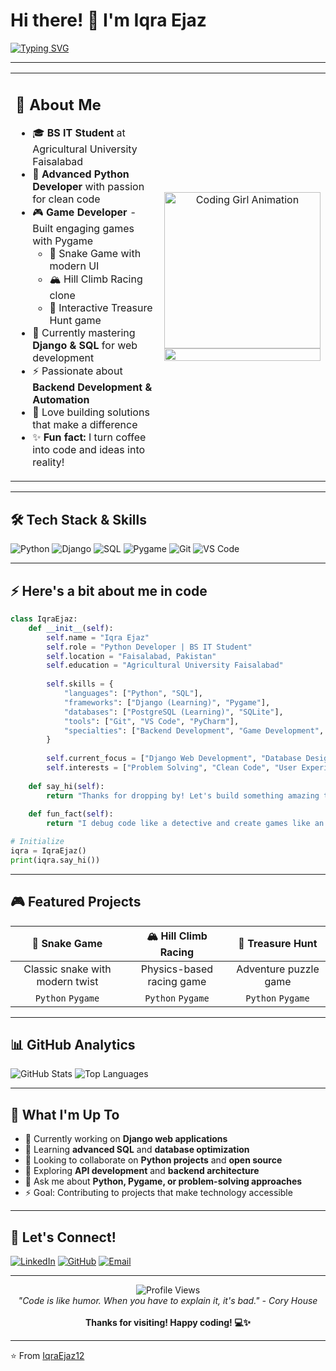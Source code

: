 # Hi there! 👋 I'm Iqra Ejaz  
[![Typing SVG](https://readme-typing-svg.herokuapp.com?font=Fira+Code&size=22&pause=1000&color=FF69B4&width=500&lines=Python+Developer+🐍;Backend+Developer+⚡;Game+Developer+🎮;Problem+Solver+🧩;Tech+Enthusiast+💻)](https://git.io/typing-svg)

---

<table>
<tr>
<td width="60%" valign="top">

## 💫 About Me  
- 🎓 **BS IT Student** at Agricultural University Faisalabad  
- 🐍 **Advanced Python Developer** with passion for clean code  
- 🎮 **Game Developer** - Built engaging games with Pygame  
  - 🐍 Snake Game with modern UI
  - 🏔️ Hill Climb Racing clone
  - 💎 Interactive Treasure Hunt game
- 🌱 Currently mastering **Django & SQL** for web development
- ⚡ Passionate about **Backend Development & Automation**
- 🚀 Love building solutions that make a difference
- ✨ **Fun fact:** I turn coffee into code and ideas into reality!

</td>
<td width="40%" align="center">
  <img src="https://media.giphy.com/media/L1R1tvI9svkIWwpVYr/giphy.gif" width="250" alt="Coding Girl Animation"/>
  <br/>
  <img src="https://github-readme-stats.vercel.app/api?username=IqraEjaz12&show_icons=true&theme=radical" width="100%"/>
</td>
</tr>
</table>

---

## 🛠️ Tech Stack & Skills

![Python](https://img.shields.io/badge/Python-3776AB?style=for-the-badge&logo=python&logoColor=white)
![Django](https://img.shields.io/badge/Django-092E20?style=for-the-badge&logo=django&logoColor=white)
![SQL](https://img.shields.io/badge/SQL-336791?style=for-the-badge&logo=postgresql&logoColor=white)
![Pygame](https://img.shields.io/badge/Pygame-3776AB?style=for-the-badge&logo=python&logoColor=white)
![Git](https://img.shields.io/badge/Git-F05032?style=for-the-badge&logo=git&logoColor=white)
![VS Code](https://img.shields.io/badge/VS_Code-007ACC?style=for-the-badge&logo=visual-studio-code&logoColor=white)

---

## ⚡ Here's a bit about me in code  
```python
class IqraEjaz:
    def __init__(self):
        self.name = "Iqra Ejaz"
        self.role = "Python Developer | BS IT Student"
        self.location = "Faisalabad, Pakistan"
        self.education = "Agricultural University Faisalabad"
        
        self.skills = {
            "languages": ["Python", "SQL"],
            "frameworks": ["Django (Learning)", "Pygame"],
            "databases": ["PostgreSQL (Learning)", "SQLite"],
            "tools": ["Git", "VS Code", "PyCharm"],
            "specialties": ["Backend Development", "Game Development", "Automation"]
        }
        
        self.current_focus = ["Django Web Development", "Database Design", "API Development"]
        self.interests = ["Problem Solving", "Clean Code", "User Experience"]
    
    def say_hi(self):
        return "Thanks for dropping by! Let's build something amazing together! 🚀"
    
    def fun_fact(self):
        return "I debug code like a detective and create games like an artist! 🎨👩‍💻"

# Initialize
iqra = IqraEjaz()
print(iqra.say_hi())
```

---

## 🎮 Featured Projects

| 🐍 Snake Game | 🏔️ Hill Climb Racing | 💎 Treasure Hunt |
|:---:|:---:|:---:|
| Classic snake with modern twist | Physics-based racing game | Adventure puzzle game |
| `Python` `Pygame` | `Python` `Pygame` | `Python` `Pygame` |

---

## 📊 GitHub Analytics

![GitHub Stats](https://github-readme-stats.vercel.app/api?username=IqraEjaz12&show_icons=true&theme=radical&include_all_commits=true&count_private=true)
![Top Languages](https://github-readme-stats.vercel.app/api/top-langs/?username=IqraEjaz12&layout=compact&langs_count=7&theme=radical)

---

## 🌟 What I'm Up To

- 🔭 Currently working on **Django web applications**
- 🌱 Learning **advanced SQL** and **database optimization**
- 👯 Looking to collaborate on **Python projects** and **open source**
- 🤔 Exploring **API development** and **backend architecture**
- 💬 Ask me about **Python, Pygame, or problem-solving approaches**
- ⚡ Goal: Contributing to projects that make technology accessible

---

## 🤝 Let's Connect!

[![LinkedIn](https://img.shields.io/badge/LinkedIn-0077B5?style=for-the-badge&logo=linkedin&logoColor=white)](https://linkedin.com/in/iqra-ejaz)
[![GitHub](https://img.shields.io/badge/GitHub-100000?style=for-the-badge&logo=github&logoColor=white)](https://github.com/IqraEjaz12)
[![Email](https://img.shields.io/badge/Email-D14836?style=for-the-badge&logo=gmail&logoColor=white)](mailto:iqraejaz2004@gmail.com)

---

<div align="center">
  <img src="https://komarev.com/ghpvc/?username=IqraEjaz12&color=ff69b4&style=flat-square" alt="Profile Views"/>
  <br/>
  <i>"Code is like humor. When you have to explain it, it's bad." - Cory House</i>
  <br/><br/>
  <b>Thanks for visiting! Happy coding! 💻✨</b>
</div>

---

⭐ From [IqraEjaz12](https://github.com/IqraEjaz12)
